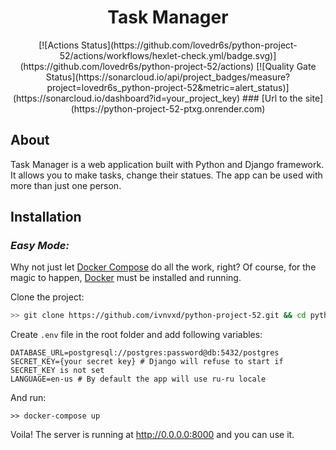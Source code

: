 <div align="center">
<h1>Task Manager</h1>
[![Actions Status](https://github.com/lovedr6s/python-project-52/actions/workflows/hexlet-check.yml/badge.svg)](https://github.com/lovedr6s/python-project-52/actions)
[![Quality Gate Status](https://sonarcloud.io/api/project_badges/measure?project=lovedr6s_python-project-52&metric=alert_status)](https://sonarcloud.io/dashboard?id=your_project_key)
### [Url to the site](https://python-project-52-ptxg.onrender.com)
</div>

## About
Task Manager is a web application built with Python and Django framework. It allows you to make tasks, change their statues. The app can be used with more than just one person.

## Installation

### _Easy Mode:_

Why not just let [Docker Compose](https://docs.docker.com/compose/) do all the work, right? Of course, for the magic to happen, [Docker](https://docs.docker.com/desktop/) must be installed and running. 

Clone the project:
```bash
>> git clone https://github.com/ivnvxd/python-project-52.git && cd python-project-52
```

Create `.env` file in the root folder and add following variables:
```dotenv
DATABASE_URL=postgresql://postgres:password@db:5432/postgres
SECRET_KEY={your secret key} # Django will refuse to start if SECRET_KEY is not set
LANGUAGE=en-us # By default the app will use ru-ru locale
```

And run:
```shell
>> docker-compose up
```

Voila! The server is running at http://0.0.0.0:8000 and you can use it.